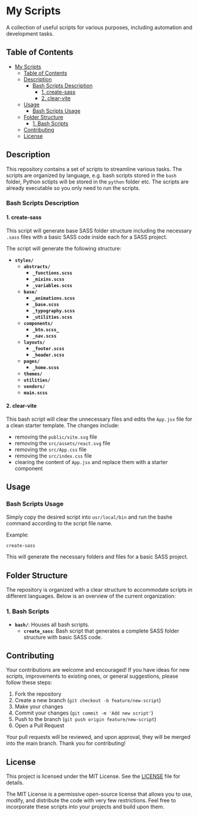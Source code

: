 # My Scripts

A collection of useful scripts for various purposes, including automation and development tasks.

## Table of Contents

- [My Scripts](#my-scripts)
  - [Table of Contents](#table-of-contents)
  - [Description](#description)
    - [Bash Scripts Description](#bash-scripts-description)
      - [1. create-sass](#1-create-sass)
      - [2. clear-vite](#2-clear-vite)
  - [Usage](#usage)
    - [Bash Scripts Usage](#bash-scripts-usage)
  - [Folder Structure](#folder-structure)
    - [1. Bash Scripts](#1-bash-scripts)
  - [Contributing](#contributing)
  - [License](#license)

## Description

This repository contains a set of scripts to streamline various tasks. The scripts are organized by language, e.g. bash scripts stored in the `bash` folder, Python sctipts will be stored in the `python` folder etc. The scripts are already executable so you only need to run the scripts.

### Bash Scripts Description

#### 1. create-sass

This script will generate base SASS folder structure including the necessary `.sass` files with a basic SASS code inside each for a SASS project.

The script will generate the following structure:

- **`styles/`**
  - **`abstracts/`**
    - **`_functions.scss`**
    - **`_mixins.scss`**
    - **`_variables.scss`**
  - **`base/`**
    - **`_animations.scss`**
    - **`_base.scss`**
    - **`_typography.scss`**
    - **`_utilities.scss`**
  - **`components/`**
    - **`_btn.scss_`**
    - **`_nav.scss`**
  - **`layouts/`**
    - **`_footer.scss`**
    - **`_header.scss`**
  - **`pages/`**
    - **`_home.scss`**
  - **`themes/`**
  - **`utilities/`**
  - **`vendors/`**
  - **`main.scss`**

#### 2. clear-vite

This bash script will clear the unnecessary files and edits the `App.jsx` file for a clean starter template. The changes include:

- removing the `public/vite.svg` file
- removing the `src/assets/react.svg` file
- removing the `src/App.css` file
- removing the `src/index.css` file
- clearing the content of `App.jsx` and replace them with a starter component

## Usage

### Bash Scripts Usage

Simply copy the desired script into `usr/local/bin` and run the bashe command according to the script file name.

Example:

```bash
create-sass
```

This will generate the necessary folders and files for a basic SASS project.

## Folder Structure

The repository is organized with a clear structure to accommodate scripts in different languages. Below is an overview of the current organization:

### 1. Bash Scripts

- **`bash/`**: Houses all bash scripts.
  - **`create_sass`**: Bash script that generates a complete SASS folder structure with basic SASS code.

## Contributing

Your contributions are welcome and encouraged! If you have ideas for new scripts, improvements to existing ones, or general suggestions, please follow these steps:

1. Fork the repository
2. Create a new branch (`git checkout -b feature/new-script`)
3. Make your changes
4. Commit your changes (`git commit -m 'Add new script'`)
5. Push to the branch (`git push origin feature/new-script`)
6. Open a Pull Request

Your pull requests will be reviewed, and upon approval, they will be merged into the main branch. Thank you for contributing!

## License

This project is licensed under the MIT License. See the [LICENSE](LICENSE) file for details.

The MIT License is a permissive open-source license that allows you to use, modify, and distribute the code with very few restrictions. Feel free to incorporate these scripts into your projects and build upon them.
